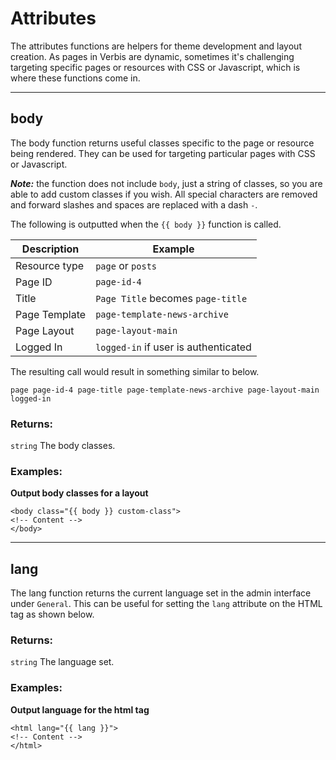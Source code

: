 # Attributes

The attributes functions are helpers for theme development and layout creation. As pages in Verbis are
dynamic, sometimes it's challenging targeting specific pages or resources with CSS or Javascript, which 
is where these functions come in.

___

## body

The body function returns useful classes specific to the page or resource being rendered. They can be 
used for targeting particular pages with CSS or Javascript. 

***Note:*** the function does not include `body`, just a string of classes, so you are able to add custom classes if you wish.
All special characters are removed and forward slashes and spaces are replaced with a dash `-`.

The following is outputted when the `{{ body }}` function is called.

| Description                  | Example                              |
| ---------------------------- | ------------------------------------ |
| Resource type                | `page` or `posts`                    |
| Page ID                      | `page-id-4`                           |
| Title                        | `Page Title` becomes `page-title`    |
| Page Template                | `page-template-news-archive`         |
| Page Layout                  | `page-layout-main`                   |
| Logged In                    | `logged-in` if user is authenticated |
 
The resulting call would result in something similar to below.

`page page-id-4 page-title page-template-news-archive page-layout-main logged-in`


### Returns:

`string` The body classes.

### Examples:

**Output body classes for a layout**

```gotemplate
<body class="{{ body }} custom-class">
<!-- Content -->
</body>
```
___

## lang

The lang function returns the current language set in the admin interface under `General`.
This can be useful for setting the `lang` attribute on the HTML tag as shown below.

### Returns:

`string` The language set.

### Examples:

**Output language for the html tag**

```gotemplate
<html lang="{{ lang }}">
<!-- Content -->
</html>
```